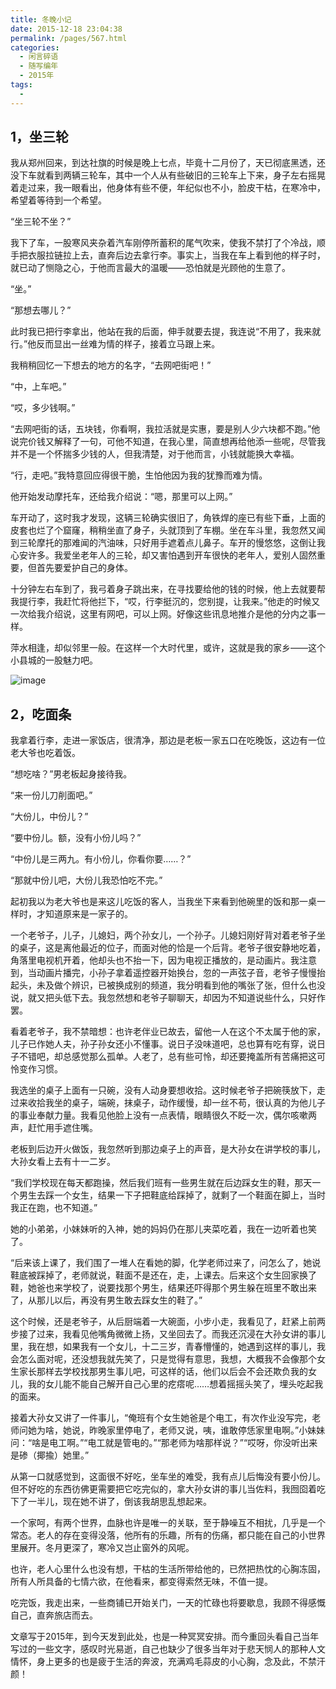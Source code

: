 ```yaml
---
title: 冬晚小记
date: 2015-12-18 23:04:38
permalink: /pages/567.html
categories:
  - 闲言碎语
  - 随写编年
  - 2015年
tags:
  - 
---
```


## 1，坐三轮

我从郑州回来，到达社旗的时候是晚上七点，毕竟十二月份了，天已彻底黑透，还没下车就看到两辆三轮车，其中一个人从有些破旧的三轮车上下来，身子左右摇晃着走过来，我一眼看出，他身体有些不便，年纪似也不小，脸皮干枯，在寒冷中，希望着等待到一个希望。

“坐三轮不坐？”

我下了车，一股寒风夹杂着汽车刚停所蓄积的尾气吹来，使我不禁打了个冷战，顺手把衣服拉链拉上去，直奔后边去拿行李。事实上，当我在车上看到他的样子时，就已动了恻隐之心，于他而言最大的温暖——恐怕就是光顾他的生意了。

“坐。”

“那想去哪儿？”

此时我已把行李拿出，他站在我的后面，伸手就要去提，我连说“不用了，我来就行。”他反而显出一丝难为情的样子，接着立马跟上来。

我稍稍回忆一下想去的地方的名字，“去网吧街吧！”

“中，上车吧。”

“哎，多少钱啊。”

“去网吧街的话，五块钱，你看啊，我拉活就是实惠，要是别人少六块都不跑。”他说完价钱又解释了一句，可他不知道，在我心里，简直想再给他添一些呢，尽管我并不是一个怀揣多少钱的人，但我清楚，对于他而言，小钱就能换大幸福。

“行，走吧。”我特意回应得很干脆，生怕他因为我的犹豫而难为情。

他开始发动摩托车，还给我介绍说：“嗯，那里可以上网。”

车开动了，这时我才发现，这辆三轮确实很旧了，角铁焊的座已有些下垂，上面的皮套也烂了个窟窿，稍稍坐直了身子，头就顶到了车棚。坐在车斗里，我忽然又闻到三轮摩托的那难闻的汽油味，只好用手遮着点儿鼻子。车开的慢悠悠，这倒让我心安许多。我爱坐老年人的三轮，却又害怕遇到开车很快的老年人，爱别人固然重要，但首先要爱护自己的身体。

十分钟左右车到了，我弓着身子跳出来，在寻找要给他的钱的时候，他上去就要帮我提行李，我赶忙将他拦下，“哎，行李挺沉的，您别提，让我来。”他走的时候又一次给我介绍说，这里有网吧，可以上网。好像这些讯息地推介是他的分内之事一样。

萍水相逢，却似邻里一般。在这样一个大时代里，或许，这就是我的家乡——这个小县城的一股魅力吧。

![image](http://t.eryajf.net/imgs/2021/09/9c7f808bc92a7564.jpg)

## 2，吃面条

我拿着行李，走进一家饭店，很清净，那边是老板一家五口在吃晚饭，这边有一位老大爷也吃着饭。

“想吃啥？”男老板起身接待我。

“来一份儿刀削面吧。”

“大份儿，中份儿？”

“要中份儿。额，没有小份儿吗？”

“中份儿是三两九。有小份儿，你看你要……？”

“那就中份儿吧，大份儿我恐怕吃不完。”

起初我以为老大爷也是来这儿吃饭的客人，当我坐下来看到他碗里的饭和那一桌一样时，才知道原来是一家子的。

一个老爷子，儿子，儿媳妇，两个孙女儿，一个孙子。儿媳妇刚好背对着老爷子坐的桌子，这是离他最近的位子，而面对他的恰是一个后背。老爷子很安静地吃着，角落里电视机开着，他却头也不抬一下，因为电视正播放的，是动画片。我注意到，当动画片播完，小孙子拿着遥控器开始换台，忽的一声弦子音，老爷子慢慢抬起头，未及做个辨识，已被换成别的频道，我分明看到他的嘴张了张，但什么也没说，就又把头低下去。我忽然想和老爷子聊聊天，却因为不知道说些什么，只好作罢。

看着老爷子，我不禁暗想：也许老伴业已故去，留他一人在这个不太属于他的家，儿子已作她人夫，孙子孙女还小不懂事。说日子没味道吧，总也算有吃有穿，说日子不错吧，却总感觉那么孤单。人老了，总有些可怜，却还要掩盖所有苦痛把这可怜变作习惯。

我选坐的桌子上面有一只碗，没有人动身要想收拾。这时候老爷子把碗筷放下，走过来收拾我坐的桌子，端碗，抹桌子，动作缓慢，却一丝不苟，很认真的为他儿子的事业奉献力量。我看见他脸上没有一点表情，眼睛很久不眨一次，偶尔咳嗽两声，赶忙用手遮住嘴。

老板到后边开火做饭，我忽然听到那边桌子上的声音，是大孙女在讲学校的事儿，大孙女看上去有十一二岁。

“我们学校现在每天都跑操，然后我们班有一些男生就在后边踩女生的鞋，那天一个男生去踩一个女生，结果一下子把鞋底给踩掉了，就剩了一个鞋面在脚上，当时我正在跑，也不知道。”

她的小弟弟，小妹妹听的入神，她的妈妈仍在那儿夹菜吃着，我在一边听着也笑了。

“后来该上课了，我们围了一堆人在看她的脚，化学老师过来了，问怎么了，她说鞋底被踩掉了，老师就说，鞋面不是还在，走，上课去。后来这个女生回家换了鞋，她爸也来学校了，说要找那个男生，结果还吓得那个男生躲在班里不敢出来了，从那儿以后，再没有男生敢去踩女生的鞋了。”

这个时候，还是老爷子，从后厨端着一大碗面，小步小走，我看见了，赶紧上前两步接了过来，我看见他嘴角微微上扬，又坐回去了。而我还沉浸在大孙女讲的事儿里，我在想，如果我有一个女儿，十二三岁，青春懵懂的，她遇到这样的事儿，我会怎么面对呢，还没想我就先笑了，只是觉得有意思，我想，大概我不会像那个女生家长那样去学校找那男生事儿吧，可这样的话，他们以后会不会还欺负我的女儿，我的女儿能不能自己解开自己心里的疙瘩呢……想着摇摇头笑了，埋头吃起我的面来。

接着大孙女又讲了一件事儿，“俺班有个女生她爸是个电工，有次作业没写完，老师问她为啥，她说，昨晚家里停电了，老师又说，咦，谁敢停恁家里电啊。”小妹妹问：“啥是电工啊。”“电工就是管电的。”“那老师为啥那样说？”“哎呀，你没听出来是碜（揶揄）她里。”

从第一口就感觉到，这面很不好吃，坐车坐的难受，我有点儿后悔没有要小份儿。但不好吃的东西彷佛更需要把它吃完似的，拿大孙女讲的事儿当佐料，我囫囵着吃下了一半儿，现在她不讲了，倒该我胡思乱想起来。

一个家呵，有两个世界，血脉也许是唯一的关联，至于静噪互不相扰，几乎是一个常态。老人的存在变得没落，他所有的乐趣，所有的伤痛，都只能在自己的小世界里展开。冬月更深了，寒冷又岂止窗外的风呢。

也许，老人心里什么也没有想，干枯的生活所带给他的，已然把热忱的心胸冻固，所有人所具备的七情六欲，在他看来，都变得索然无味，不值一提。

吃完饭，我走出来，一些商铺已开始关门，一天的忙碌也将要歇息，我顾不得感慨自己，直奔旅店而去。

文章写于2015年，到今天发到此处，也是一种冥冥安排。而今重回头看自己当年写过的一些文字，感叹时光易逝，自己也缺少了很多当年对于悲天悯人的那种人文情怀，身上更多的也是疲于生活的奔波，充满鸡毛蒜皮的小心胸，念及此，不禁汗颜！
